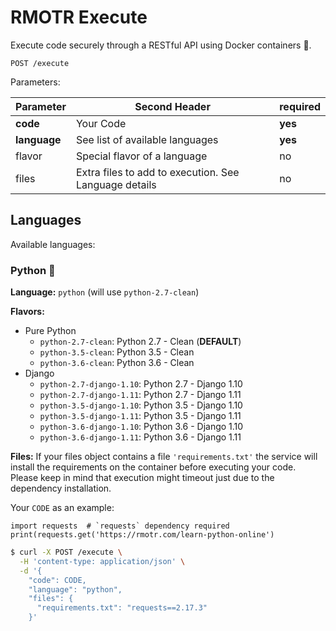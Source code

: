 # RMOTR Execute

Execute code securely through a RESTful API using Docker containers 🤖.

`POST /execute`

Parameters:

| Parameter    |                  Second Header                        | required |
| ------------ | ----------------------------------------------------- | -------- |
| **code**     | Your Code                                             | **yes**  |
| **language** | See list of available languages                       | **yes**  |
| flavor       | Special flavor of a language                          |    no    |
| files        | Extra files to add to execution. See Language details |    no    |


## Languages

Available languages:

### Python 🐍

**Language:** `python` (will use `python-2.7-clean`)

**Flavors:**

* Pure Python
  * `python-2.7-clean`: Python 2.7 - Clean (**DEFAULT**)
  * `python-3.5-clean`: Python 3.5 - Clean
  * `python-3.6-clean`: Python 3.6 - Clean
* Django
  * `python-2.7-django-1.10`: Python 2.7 - Django 1.10
  * `python-2.7-django-1.11`: Python 2.7 - Django 1.11
  * `python-3.5-django-1.10`: Python 3.5 - Django 1.10
  * `python-3.5-django-1.11`: Python 3.5 - Django 1.11
  * `python-3.6-django-1.10`: Python 3.6 - Django 1.10
  * `python-3.6-django-1.11`: Python 3.6 - Django 1.11

**Files:**
If your files object contains a file `'requirements.txt'` the service will install the requirements on the container before executing your code. Please keep in mind that execution might timeout just due to the dependency installation.

Your `CODE` as an example:

```
import requests  # `requests` dependency required
print(requests.get('https://rmotr.com/learn-python-online')
```

```bash
$ curl -X POST /execute \
  -H 'content-type: application/json' \
  -d '{
    "code": CODE,
    "language": "python",
    "files": {
      "requirements.txt": "requests==2.17.3"
    }'
```
